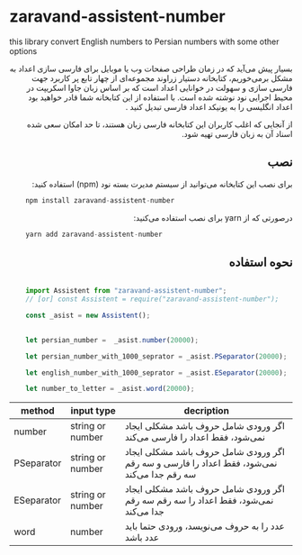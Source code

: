 # zaravand-assistent-number
this library convert English numbers to Persian numbers with some other options

<p dir="rtl">
بسیار پیش می‌آید که در زمان طراحی صفحات وب یا موبایل برای فارسی سازی اعداد به مشکل برمی‌خوریم،
کتابخانه دستیار زراوند مجموعه‌ای از چهار تابع پر کاربرد جهت فارسی سازی و  سهولت در خوانایی اعداد است که بر اساس زبان جاوا اسکریپت در محیط اجرایی نود نوشته شده است. با استفاده از این کتابخانه شما قادر خواهید بود اعداد انگلیسی را به یونیکد اعداد فارسی تبدیل کنید .
</p>

<div dir="rtl">
    از آنجایی که اغلب کاربران این کتابخانه فارسی زبان هستند، تا حد امکان سعی شده اسناد آن به زبان فارسی تهیه شود.
</div>

## <div dir="rtl" >نصب</div>

<p dir="rtl">
    برای نصب این کتابخانه می‌توانید از سیستم مدیرت بسته نود (npm) استفاده کنید:
</p>

```javascript
    npm install zaravand-assistent-number
```

<p dir="rtl">
    درصورتی که از  yarn برای نصب استفاده می‌کنید:
</p>

```javascript
    yarn add zaravand-assistent-number
```

## <div dir="rtl" id="usage">نحوه استفاده</div>


```javascript

    import Assistent from "zaravand-assistent-number";
    // [or] const Assistent = require("zaravand-assistent-number");

    const _asist = new Assistent();

    
    let persian_number =  _asist.number(20000); 

    let persian_number_with_1000_seprator = _asist.PSeparator(20000);

    let english_number_with_1000_seprator = _asist.ESeparator(20000);

    let number_to_letter = _asist.word(20000);

```


method | input type | decription 
--- | --- | --- 
number | string or number | اگر ورودی شامل حروف باشد مشکلی ایجاد نمی‌شود، فقط اعداد را فارسی می‌کند
PSeparator | string or number | اگر ورودی شامل حروف باشد مشکلی ایجاد نمی‌شود، فقط اعداد را فارسی و سه رقم سه رقم جدا می‌کند
ESeparator | string or number | اگر ورودی شامل حروف باشد مشکلی ایجاد نمی‌شود، فقط اعداد را سه رقم سه رقم جدا می‌کند
word | number | عدد را به حروف می‌نویسد، ورودی حتما باید عدد باشد

